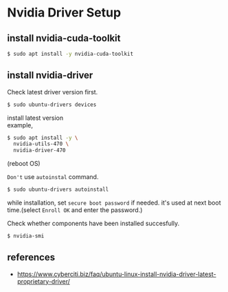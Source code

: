 # Nvidia Driver Setup

## install nvidia-cuda-toolkit
```sh
$ sudo apt install -y nvidia-cuda-toolkit
```

## install nvidia-driver
Check latest driver version first.
```sh
$ sudo ubuntu-drivers devices
```

install latest version  
example,
```sh
$ sudo apt install -y \
  nvidia-utils-470 \
  nvidia-driver-470
```

(reboot OS)

`Don't` use `autoinstal` command.
```sh
$ sudo ubuntu-drivers autoinstall
```

while installation, set `secure boot password` if needed.
it's used at next boot time.(select `Enroll OK` and enter the password.)

Check whether components have been installed succesfully.
```sh
$ nvidia-smi
```


## references
- https://www.cyberciti.biz/faq/ubuntu-linux-install-nvidia-driver-latest-proprietary-driver/